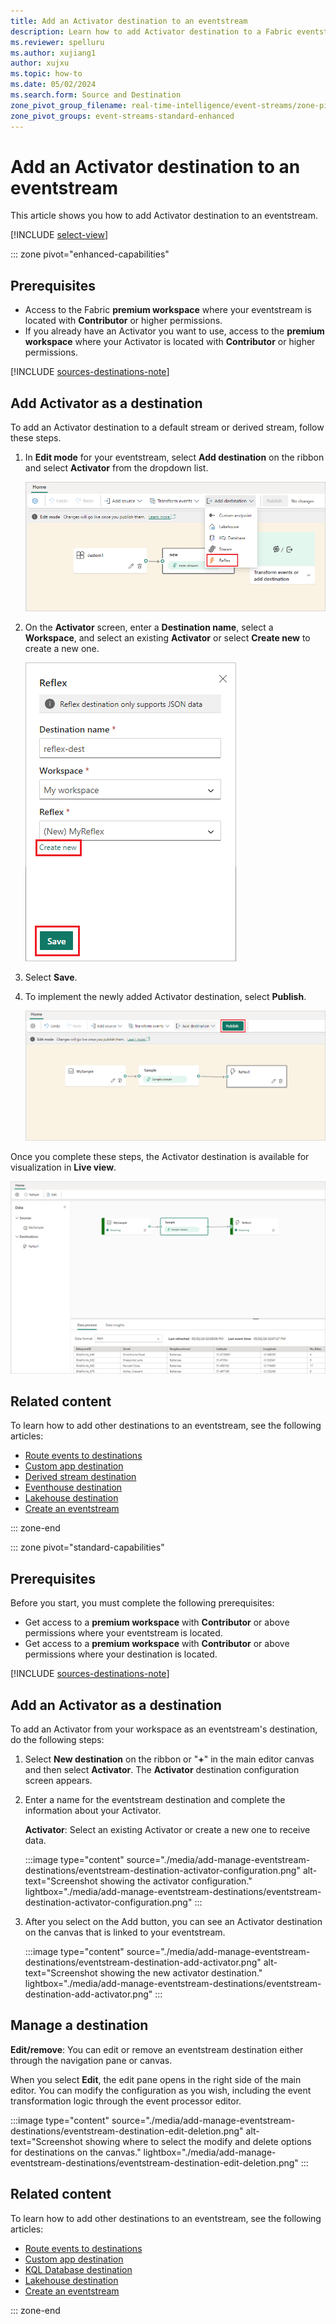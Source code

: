 ```yaml
---
title: Add an Activator destination to an eventstream
description: Learn how to add Activator destination to a Fabric eventstream.
ms.reviewer: spelluru
ms.author: xujiang1
author: xujxu
ms.topic: how-to
ms.date: 05/02/2024
ms.search.form: Source and Destination
zone_pivot_group_filename: real-time-intelligence/event-streams/zone-pivot-groups.json
zone_pivot_groups: event-streams-standard-enhanced
---
```


# Add an Activator destination to an eventstream

This article shows you how to add Activator destination to an eventstream.

[!INCLUDE [select-view](./includes/select-view.md)]

::: zone pivot="enhanced-capabilities"  


## Prerequisites

- Access to the Fabric **premium workspace** where your eventstream is located with **Contributor** or higher permissions.
- If you already have an Activator you want to use, access to the **premium workspace** where your Activator is located with **Contributor** or higher permissions.

[!INCLUDE [sources-destinations-note](./includes/sources-destinations-note.md)]

## Add Activator as a destination

To add an Activator destination to a default stream or derived stream, follow these steps.

1. In **Edit mode** for your eventstream, select **Add destination** on the ribbon and select **Activator** from the dropdown list.

   ![A screenshot of the Add destination dropdown list with Activator highlighted.](media/add-destination-activator-enhanced/add-destination.png)

1. On the **Activator** screen, enter a **Destination name**, select a **Workspace**, and select an existing **Activator** or select **Create new** to create a new one.

   ![A screenshot of the Activator screen.](media/add-destination-activator-enhanced/activator-screen.png)

1. Select **Save**.

1. To implement the newly added Activator destination, select **Publish**.

   ![A screenshot of the stream and Activator destination in Edit mode with the Publish button highlighted.](media/add-destination-activator-enhanced/edit-mode.png)

Once you complete these steps, the Activator destination is available for visualization in **Live view**.

![A screenshot of the Activator destination available for visualization in Live view.](media/add-destination-activator-enhanced/live-view.png)


## Related content 

To learn how to add other destinations to an eventstream, see the following articles: 

- [Route events to destinations](add-manage-eventstream-destinations.md)
- [Custom app destination](add-destination-custom-app.md)
- [Derived stream destination](add-destination-derived-stream.md)
- [Eventhouse destination](add-destination-kql-database.md)
- [Lakehouse destination](add-destination-lakehouse.md)
- [Create an eventstream](create-manage-an-eventstream.md)


::: zone-end

::: zone pivot="standard-capabilities"

## Prerequisites

Before you start, you must complete the following prerequisites:

- Get access to a **premium workspace** with **Contributor** or above permissions where your eventstream is located.
- Get access to a **premium workspace** with **Contributor** or above permissions where your destination is located.

[!INCLUDE [sources-destinations-note](./includes/sources-destinations-note.md)]

## Add an Activator as a destination

To add an Activator from your workspace as an eventstream's destination, do the following steps:

1. Select **New destination** on the ribbon or "**+**" in the main editor canvas and then select **Activator**. The **Activator** destination configuration screen appears.

1. Enter a name for the eventstream destination and complete the information about your Activator.

   **Activator**: Select an existing Activator or create a new one to receive data.

   :::image type="content" source="./media/add-manage-eventstream-destinations/eventstream-destination-activator-configuration.png" alt-text="Screenshot showing the activator configuration." lightbox="./media/add-manage-eventstream-destinations/eventstream-destination-activator-configuration.png" :::

1. After you select on the Add button, you can see an Activator destination on the canvas that is linked to your eventstream.

   :::image type="content" source="./media/add-manage-eventstream-destinations/eventstream-destination-add-activator.png" alt-text="Screenshot showing the new activator destination." lightbox="./media/add-manage-eventstream-destinations/eventstream-destination-add-activator.png" :::

## Manage a destination

**Edit/remove**: You can edit or remove an eventstream destination either through the navigation pane or canvas.

When you select **Edit**, the edit pane opens in the right side of the main editor. You can modify the configuration as you wish, including the event transformation logic through the event processor editor.

:::image type="content" source="./media/add-manage-eventstream-destinations/eventstream-destination-edit-deletion.png" alt-text="Screenshot showing where to select the modify and delete options for destinations on the canvas." lightbox="./media/add-manage-eventstream-destinations/eventstream-destination-edit-deletion.png" :::


## Related content 

To learn how to add other destinations to an eventstream, see the following articles: 

- [Route events to destinations](add-manage-eventstream-destinations.md)
- [Custom app destination](add-destination-custom-app.md)
- [KQL Database destination](add-destination-kql-database.md)
- [Lakehouse destination](add-destination-lakehouse.md)
- [Create an eventstream](create-manage-an-eventstream.md)

::: zone-end 